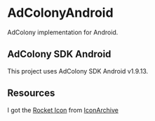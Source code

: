 AdColonyAndroid
===============
AdColony implementation for Android.

AdColony SDK Android
--------------------
This project uses AdColony SDK Android v1.9.13. 

Resources
---------
I got the [Rocket Icon][1] from [IconArchive][2]

[1]: http://www.iconarchive.com/show/icons8-metro-style-icons-by-visualpharm/Objects-Rocket-icon.html "Rocket Icon"
[2]: http://www.iconarchive.com "IconArchive"
